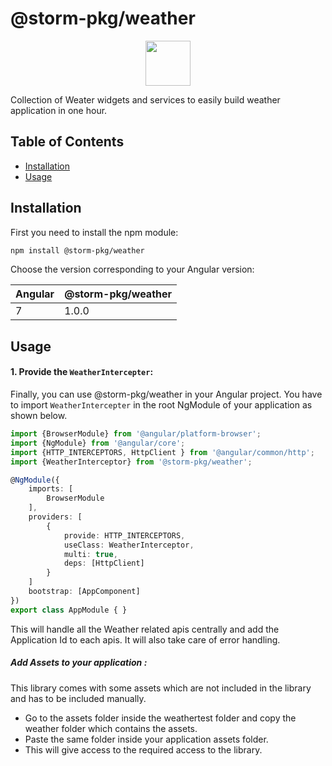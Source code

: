 # @storm-pkg/weather

<p align="center">
    <img src="https://cdn.clipart.email/ba9dc386cba68417080b80c8a225f904_friday-forecast-potential-for-wet-weather-high-76-local-_400-400.jpeg" width="72" height="72">
</p>


Collection of Weater widgets and services to easily build weather application in one hour.

## Table of Contents
* [Installation](#installation)
* [Usage](#usage)


## Installation

First you need to install the npm module:

```sh
npm install @storm-pkg/weather
```

Choose the version corresponding to your Angular version:

 Angular     | @storm-pkg/weather
 ----------- | ------------------- 
 7           | 1.0.0             


## Usage

#### 1. Provide the `WeatherIntercepter`:

Finally, you can use @storm-pkg/weather in your Angular project. You have to import `WeatherIntercepter` in the root NgModule of your application as shown below.

```ts
import {BrowserModule} from '@angular/platform-browser';
import {NgModule} from '@angular/core';
import {HTTP_INTERCEPTORS, HttpClient } from '@angular/common/http';
import {WeatherInterceptor} from '@storm-pkg/weather';

@NgModule({
    imports: [
        BrowserModule
    ],
    providers: [
        {
            provide: HTTP_INTERCEPTORS,
            useClass: WeatherInterceptor,
            multi: true,
            deps: [HttpClient]
        }
    ]
    bootstrap: [AppComponent]
})
export class AppModule { }
```

This will handle all the Weather related apis centrally and add the Application Id to each apis.
It will also take care of error handling.

##### Add Assets to your application :

This library comes with some assets which are not included in the library and has to be included manually.
- Go to the assets folder inside the weathertest folder and copy the weather folder which contains the assets.
- Paste the same folder inside your application assets folder.
- This will give access to the required access to the library.

